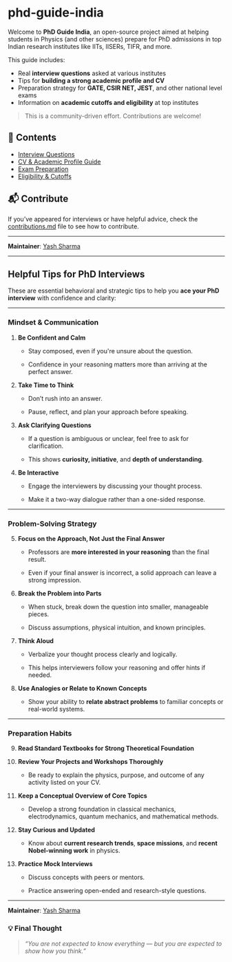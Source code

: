 # phd-guide-india

Welcome to **PhD Guide India**, an open-source project aimed at helping students in Physics (and other sciences) prepare for PhD admissions in top Indian research institutes like IITs, IISERs, TIFR, and more.

This guide includes:
- Real **interview questions** asked at various institutes
- Tips for **building a strong academic profile and CV**
- Preparation strategy for **GATE, CSIR NET, JEST**, and other national level exams
- Information on **academic cutoffs and eligibility** at top institutes

> This is a community-driven effort. Contributions are welcome!

## 📂 Contents
- [Interview Questions](interview-questions/)
- [CV & Academic Profile Guide](cv-and-profile/)
- [Exam Preparation](exam-prep/)
- [Eligibility & Cutoffs](eligibility-criteria/)

## 📬 Contribute
If you’ve appeared for interviews or have helpful advice, check the [contributions.md](contributions.md) file to see how to contribute.

---
**Maintainer**: [Yash Sharma](https://github.com/yourusername)

---

##  **Helpful Tips for PhD Interviews**

These are essential behavioral and strategic tips to help you **ace your PhD interview** with confidence and clarity:

---

###  **Mindset & Communication**

1. **Be Confident and Calm**
    
    - Stay composed, even if you're unsure about the question.
        
    - Confidence in your reasoning matters more than arriving at the perfect answer.
        
2. **Take Time to Think**
    
    - Don’t rush into an answer.
        
    - Pause, reflect, and plan your approach before speaking.
        
3. **Ask Clarifying Questions**
    
    - If a question is ambiguous or unclear, feel free to ask for clarification.
        
    - This shows **curiosity, initiative**, and **depth of understanding**.
        
4. **Be Interactive**
    
    - Engage the interviewers by discussing your thought process.
        
    - Make it a two-way dialogue rather than a one-sided response.
        

---

###  **Problem-Solving Strategy**

5. **Focus on the Approach, Not Just the Final Answer**
    
    - Professors are **more interested in your reasoning** than the final result.
        
    - Even if your final answer is incorrect, a solid approach can leave a strong impression.
        
6. **Break the Problem into Parts**
    
    - When stuck, break down the question into smaller, manageable pieces.
        
    - Discuss assumptions, physical intuition, and known principles.
        
7. **Think Aloud**
    
    - Verbalize your thought process clearly and logically.
        
    - This helps interviewers follow your reasoning and offer hints if needed.
        
8. **Use Analogies or Relate to Known Concepts**
    
    - Show your ability to **relate abstract problems** to familiar concepts or real-world systems.
        

---

###  **Preparation Habits**

9.   **Read Standard Textbooks for Strong Theoretical Foundation**

10. **Review Your Projects and Workshops Thoroughly**
    
    - Be ready to explain the physics, purpose, and outcome of any activity listed on your CV.
        
11. **Keep a Conceptual Overview of Core Topics**
    
	- Develop a strong foundation in classical mechanics, electrodynamics, quantum mechanics, and mathematical methods.
    
12. **Stay Curious and Updated**
    
	- Know about **current research trends**, **space missions**, and **recent Nobel-winning work** in physics.
    
13. **Practice Mock Interviews**
    
	- Discuss concepts with peers or mentors.
	    
	- Practice answering open-ended and research-style questions.
	    

---
**Maintainer**: [Yash Sharma](https://github.com/yourusername)

### 💡 **Final Thought**

> _“You are not expected to know everything — but you are expected to show how you think.”_

